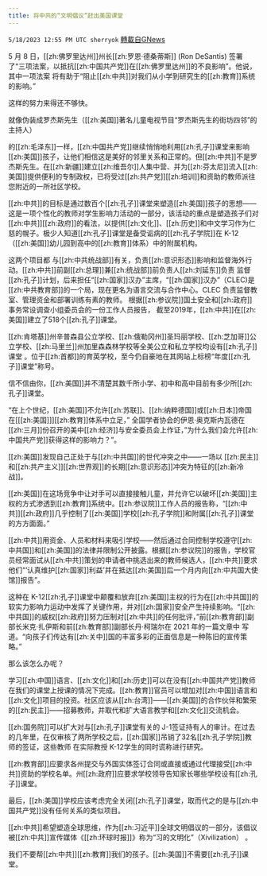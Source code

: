 ```yaml
---
title: 将中共的“文明倡议”赶出美国课堂
---
```

`5/18/2023 12:55 PM UTC sherryok` [轉載自GNews](https://gnews.org/articles/1311106)

5 月 8 日，[[zh:佛罗里达州]]州长[[zh:罗恩·德桑蒂斯]] (Ron DeSantis) 签署 了“三项法案，以抵抗[[zh:中国共产党]]在[[zh:佛罗里达州]]的不良影响”。他说，其中一项法案 将有助于“阻止[[zh:中共]]对我们从小学到研究生的[[zh:教育]]系统的影响。” 

这样的努力来得还不够快。 

就像伪装成罗杰斯先生（[[zh:美国]]著名儿童电视节目“罗杰斯先生的街坊四邻”的主持人）

的[[zh:毛泽东]]一样，[[zh:中国共产党]]继续悄悄地利用[[zh:孔子]]课堂来影响[[zh:美国]]孩子，让他们相信这是美好的邻里关系和正常的。但[[zh:中共]]不是罗杰斯先生。在[[zh:新疆]]建立[[zh:维吾尔]]人集中营、并为[[zh:芬太尼]]流入[[zh:美国]]提供便利的专制政权，已将受过[[zh:共产党]][[zh:培训]]和资助的教师派往您附近的一所社区学校。 

[[zh:中共]]的目标是通过数百个[[zh:孔子]]课堂来塑造[[zh:美国]]孩子的思想——这是一项个性化的教师对学生影响力活动的一部分，该活动的重点是塑造孩子们对[[zh:中共]][[zh:政府]]的看法，以提供[[zh:文化]]、[[zh:历史]]和中文学习作为仁慈的幌子。极少人知道[[zh:孔子]]课堂是备受诟病的[[zh:孔子学院]]在 K-12（[[zh:美国]]幼儿园到高中的[[zh:教育]]体系）中的附属机构。 

这两个项目都 与[[zh:中共统战部]]有关，负责[[zh:意识形态]]影响和监督海外行动。[[zh:中共]]前副[[zh:总理]]兼[[zh:统战部]]前负责人[[zh:刘延东]]负责 监督[[zh:孔子]]计划，后来担任“[[zh:国家]]汉办”主席，“[[zh:国家]]汉办”（CLEC)是[[zh:中共教育部]]的一个局，现在更名为语言交流与合作中心。CLEC 负责监督教室、管理资金和部署训练有素的教师。 根据[[zh:参议院]]国土安全和[[zh:政府]]事务常设调查小组委员会的一份工作人员报告， 截至2019年，[[zh:中共]]在[[zh:美国]]建立了518个[[zh:孔子]]课堂。 

[[zh:肯塔基]]州辛普森县公立学校、[[zh:俄勒冈州]]圣玛丽学校、[[zh:芝加哥]]公立学校、[[zh:马里兰]]州加里森森林学校等全美公立和私立学校均设有[[zh:孔子]]课堂 。位于[[zh:首都]]的育英学校，至今仍自豪地在其网站上标榜“年度[[zh:孔子]]课堂”称号。 

信不信由你，[[zh:美国]]并不清楚其数千所小学、初中和高中目前有多少所[[zh:孔子]]课堂。 

“在上个世纪，[[zh:美国]]不允许[[zh:苏联]]、[[zh:纳粹德国]]或[[zh:日本]]帝国在\[[[zh:美国]]\][[zh:教育]]体系中立足，” 全国学者协会的伊恩·奥克斯内瓦德在[[zh:三月]]份召开的美中[[zh:经济]]与安全委员会上作证，”为什么我们会允许[[zh:中国共产党]]获得这样的影响力？”。 

[[zh:美国]]发现自己正处于与[[zh:中共国]]的世代冲突之中——一场以 [[zh:民主]]和[[zh:共产主义]][[zh:世界观]]的长期[[zh:意识形态]]冲突为特征的[[zh:新冷战]]。 

[[zh:美国]]在这场竞争中让对手可以直接接触儿童，并允许它以破坏[[zh:美国]]主权的方式渗透到[[zh:教育]]系统中。[[zh:参议院]]工作人员的报告称，“[[zh:中共]][[zh:政府]]几乎控制了[[zh:美国]]学校[[zh:孔子学院]]和附属[[zh:孔子]]课堂的方方面面。” 

[[zh:中共]]用资金、人员和材料来吸引学校——然后通过合同控制学校遵守[[zh:中共国]]和[[zh:美国]]的法律并限制公开披露。根据[[zh:参议院]]的报告，学校官员经常面试从[[zh:中共]]策划的申请者中挑选出来的教师候选人，[[zh:中共]]要求他们“‘认真维护[[zh:国家]]利益’并在抵达[[zh:美国]]后一个月内向[[zh:中共国大使馆]]报告”。  

这种在 K-12[[zh:孔子]]课堂中颠覆和放弃[[zh:美国]]主权的行为在[[zh:中共国]]的软实力影响力运动中发挥了关键作用，并对[[zh:国家]]安全产生持续影响。“[[zh:中共国]]的威权[[zh:政府]]努力压制对[[zh:中共]]的任何批评，”前[[zh:教育部]]副部长米克·扎伊斯和前[[zh:教育部]]副部长丹·柯瑞尔在 2021 年的一篇文章中 写道。“向孩子们传达有[[zh:关中]]国的丰富多彩的正面信息是一种陈旧的宣传策略。” 

那么该怎么办呢？  

学习[[zh:中国]]语言、[[zh:文化]]和[[zh:历史]]可以在没有[[zh:中国共产党]]教师在我们的课堂上授课的情况下完成。[[zh:教育]]官员可以增加对[[zh:中国]]语言和[[zh:文化]]项目的投资。社区应该从[[zh:台湾]]——[[zh:美国]]的合作伙伴和繁荣的[[zh:民主]]——招募教师，并取代和扩大语言教学和[[zh:文化]]交流机会。 

[[zh:国务院]]可以扩大对与[[zh:孔子]]课堂有关的 J-1签证持有人的审计。在过去的几年里，在仅审核了两所学校之后，[[zh:国家]]吊销了32名[[zh:孔子学院]]教师的签证，这些教师 在实际教授 K\-12学生的同时谎称进行研究。 

[[zh:教育部]]应要求各州提交与外国实体签订合同或直接或通过代理接受[[zh:中共]]资助的学校名单。州[[zh:政府]]应要求学校领导告知家长哪些学校设有[[zh:孔子]]课堂。 

最后，[[zh:美国]]学校应该考虑完全关闭[[zh:孔子]]课堂，取而代之的是与[[zh:中国共产党]]没有任何关系的类似项目。  

[[zh:中共]]希望塑造全球思维，作为[[zh:习近平]]全球文明倡议的一部分，该倡议 被[[zh:中共]]宣传媒体《[[zh:环球时报]]》称为“习的文明化”（Xivilization） 。 

我们不要帮[[zh:中共]][[zh:教育]]我们的孩子。[[zh:美国]]不需要[[zh:孔子]]课堂。
